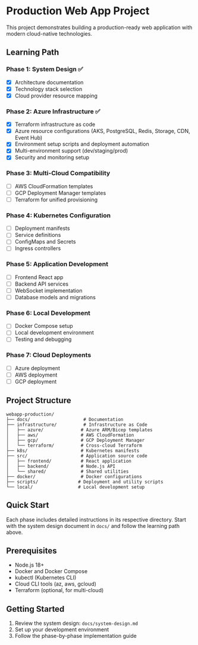 # Production Web App Project

This project demonstrates building a production-ready web application with modern cloud-native technologies.

## Learning Path

### Phase 1: System Design ✅
- [x] Architecture documentation
- [x] Technology stack selection
- [x] Cloud provider resource mapping

### Phase 2: Azure Infrastructure ✅
- [x] Terraform infrastructure as code
- [x] Azure resource configurations (AKS, PostgreSQL, Redis, Storage, CDN, Event Hub)
- [x] Environment setup scripts and deployment automation
- [x] Multi-environment support (dev/staging/prod)
- [x] Security and monitoring setup

### Phase 3: Multi-Cloud Compatibility
- [ ] AWS CloudFormation templates
- [ ] GCP Deployment Manager templates
- [ ] Terraform for unified provisioning

### Phase 4: Kubernetes Configuration
- [ ] Deployment manifests
- [ ] Service definitions
- [ ] ConfigMaps and Secrets
- [ ] Ingress controllers

### Phase 5: Application Development
- [ ] Frontend React app
- [ ] Backend API services
- [ ] WebSocket implementation
- [ ] Database models and migrations

### Phase 6: Local Development
- [ ] Docker Compose setup
- [ ] Local development environment
- [ ] Testing and debugging

### Phase 7: Cloud Deployments
- [ ] Azure deployment
- [ ] AWS deployment
- [ ] GCP deployment

## Project Structure

```
webapp-production/
├── docs/                    # Documentation
├── infrastructure/          # Infrastructure as Code
│   ├── azure/              # Azure ARM/Bicep templates
│   ├── aws/                # AWS CloudFormation
│   ├── gcp/                # GCP Deployment Manager
│   └── terraform/          # Cross-cloud Terraform
├── k8s/                    # Kubernetes manifests
├── src/                    # Application source code
│   ├── frontend/           # React application
│   ├── backend/            # Node.js API
│   └── shared/             # Shared utilities
├── docker/                 # Docker configurations
├── scripts/               # Deployment and utility scripts
└── local/                 # Local development setup
```

## Quick Start

Each phase includes detailed instructions in its respective directory. Start with the system design document in `docs/` and follow the learning path above.

## Prerequisites

- Node.js 18+
- Docker and Docker Compose
- kubectl (Kubernetes CLI)
- Cloud CLI tools (az, aws, gcloud)
- Terraform (optional, for multi-cloud)

## Getting Started

1. Review the system design: `docs/system-design.md`
2. Set up your development environment
3. Follow the phase-by-phase implementation guide
